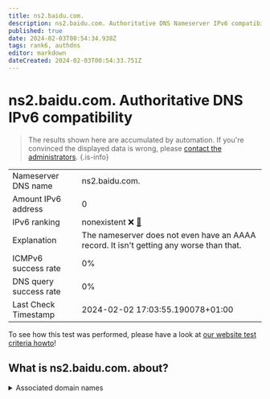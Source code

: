 ```yaml
---
title: ns2.baidu.com.
description: ns2.baidu.com. Authoritative DNS Nameserver IPv6 compatibility
published: true
date: 2024-02-03T00:54:34.938Z
tags: rank6, authdns
editor: markdown
dateCreated: 2024-02-03T00:54:33.751Z
---
```


# ns2.baidu.com. Authoritative DNS IPv6 compatibility

> The results shown here are accumulated by automation. If you're convinced the displayed data is wrong, please [contact the administrators](/howto/chat). 
{.is-info}




|   |   |
| - | - |
| Nameserver DNS name | ns2.baidu.com.
| Amount IPv6 address | 0
| IPv6 ranking | nonexistent :x: [🔗](/howto/ranking) |
| Explanation | The nameserver does not even have an AAAA record. It isn't getting any worse than that. |
| ICMPv6 success rate | 0%|
| DNS query success rate | 0% |
| Last Check Timestamp | 2024-02-02 17:03:55.190078+01:00 |

To see how this test was performed, please have a look at [our website test criteria howto](/howto/testcriteria/authdns)!


## What is ns2.baidu.com. about?






<details>
<summary>Associated domain names</summary>

baike.baidu.com

</details>
